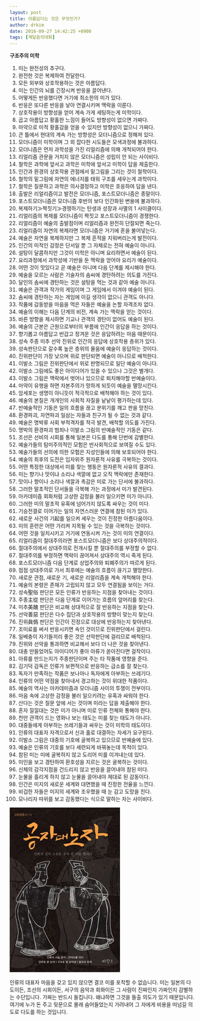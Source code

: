 ```yaml
---
layout: post
title: 아름답다는 것은 무엇인가?
author: drkim
date: 2016-09-27 14:42:25 +0900
tags: [깨달음의대화]
---
```

 


   **구조주의 미학**

     
1) 미는 완전성의 추구다.         
2) 완전한 것은 복제하여 전달한다.         
3) 모든 외부와 상호작용하는 것은 아름답다.         
4) 미는 인간의 뇌를 긴장시켜 반응을 끌어낸다.         
5) 어떻게든 반응했다면 거기에 최소한의 미가 있다.         
6) 반응은 또다른 반응을 낳아 연결시키며 맥락을 이룬다.         
7) 상호작용이 방향성을 얻어 계속 가게 세팅하는게 미학이다.         
8) 곱고 아름답고 황홀한 느낌이 들어도 방향성이 없으면 가짜다.         
9) 마약으로 미적 황홀감을 얻을 수 있지만 방향성이 없으니 가짜다.         
10) 큰 틀에서 현대의 계속 가는 방향성은 모더니즘으로 정해져 있다.         
11) 모더니즘이 미학이며 그 외 잡다한 시도들은 모색과정에 불과하다.         
12) 모더니즘은 먼저 과학성을 가진 리얼리즘에 의해 개척되어야 한다.         
13) 리얼리즘 관문을 거치지 않은 모더니즘은 성립이 안 되는 사이비다.         
14) 철학은 과학에 앞서고 과학은 미학에 앞서고 미학이 답을 제출한다.         
15) 인간과 환경의 상호작용 관점에서 밑그림을 그리는 것이 철학이다.         
16) 철학의 밑그림에 자연의 에너지를 태워 구조를 세우는게 과학이다.         
17) 철학은 질문하고 과학은 의사결정하고 미학은 호응하여 답을 낸다.         
18) 출발은 리얼리즘이고 발전은 모더니즘, 포스트모더니즘은 종말이다.         
19) 포스트모더니즘은 모더니즘 후반의 보다 인간화된 변용에 불과하다.         
20) 복제하기≫짝짓기≫경쟁하기는 탄생과 성장과 사멸의 1 사이클이다.         
21) 리얼리즘의 복제를 모더니즘이 짝짓고 포스트모더니즘이 경쟁한다.         
22) 리얼리즘이 예술의 출발점이며 리얼리즘과 완전히 단절되면 죽는다.         
23) 리얼리즘이 자연의 복제라면 모더니즘은 거기에 혼을 불어넣는다.         
24) 예술은 자연을 복제하지만 그 복제 흔적을 지워버리는게 발전이다.         
25) 인간의 미적인 감정은 단서일 뿐 그 자체로는 전혀 예술이 아니다.         
26) 설탕이 달콤하지만 그것이 미학은 아니며 요리하면서 예술이 된다.         
27) 요리과정에서 과학성에 기반을 둔 맥락을 얻어야 요리가 예술이다.         
28) 어떤 것이 맛있다고 곧 예술은 아니며 다음 단계를 제시해야 한다.         
29) 예술을 모르는 사람은 기술자의 솜씨에 경탄하려는 의도를 가진다.         
30) 달인의 솜씨에 경탄하는 것은 설탕을 먹는 것과 같아 예술 아니다.         
31) 예술은 관객과 작가의 게임이며 그 게임에서 이겨야 예술이 된다.         
32) 솜씨에 경탄하는 자는 게임에 이길 생각이 없으니 관객도 아니다.         
33) 작품에 감동받을 마음을 먹은 자들은 예술을 논할 자격조차 없다.         
34) 예술의 이해는 다음 단계의 비전, 계속 가는 맥락을 얻는 것이다.         
35) 바른 방향을 제시하면 기교나 관객의 경탄이 없어도 예술이 된다.         
36) 예술의 근본은 근원으로부터의 부름에 인간이 응답을 하는 것이다.         
37) 향기롭고 아름답고 반갑고 정겨운 것은 응답하려는 마음 때문이다.         
38) 성속 주종 미추 선악 진위로 인간의 응답에 상호작용 층위가 있다.         
39) 성속판단으로 갈수록 높은 층위의 물음에 예술이 응답하는 것이다.         
40) 진위판단이 가장 낮으며 위로 판단되면 예술이 아니므로 배척한다.         
41) 이발소 그림은 진위판단에서 위로 판명되므로 일단 예술이 아니다.         
42) 이발소 그림에도 좋은 아이디어가 있을 수 있으나 그것은 별개다.         
43) 이발소 그림은 맥락에서 벗어나 있으므로 퇴치해야할 반예술이다.         
44) 마약이 유행을 하면 자본주의가 망하게 되듯이 예술을 멸망시킨다.         
45) 암세포는 생명이 아니듯이 적극적으로 배척해야 하는 것이 있다.         
46) 예술의 본질은 개개인의 사회적 자질을 낱낱이 평가하는데 있다.         
47) 반예술적인 기동은 일의 흐름을 끊고 분위기를 깨고 판을 망친다.         
48) 환경파괴, 자연파괴 일삼는 자들과 친구가 될 수 없는 것과 같다.         
49) 예술은 명박류 사회 부적격자를 적극 발견, 배척할 의도를 가진다.         
50) 명박의 환경파괴 범죄나 이발소 그림의 반예술적인 기동은 같다.         
51) 조선은 선비의 시회를 통해 일본은 다도를 통해 단번에 감별한다.         
52) 예술가들의 탐미주의적인 모험은 반사회적으로 보여질 수도 있다.         
53) 예술가들의 선의에 의한 모험은 지성인들에 의해 보호되어야 한다.         
54) 예술의 최후의 도전은 입자위주 원자론적 사유를 극복하는 것이다.         
55) 어떤 특정한 대상에서 미를 찾는 행동은 원자론적 사유의 결과다.         
56) 미는 향기나 맛이냐 소리냐 색깔에 없고 오직 맥락에만 존재한다.         
57) 맛이나 향이나 소리나 색깔과 촉감은 미로 가는 단서에 불과하다.         
58) 그러한 말초적인 단서들을 극복해 가는 과정에서 미가 발견된다.         
59) 아카데미즘 회화처럼 고상한 감정을 불러 일으키면 미가 아니다.         
60) 그러한 미의 말초적 유혹에 넘어가지 않도록 싸우는 것이 미다.         
61) 기승전결로 이어가는 일의 자연스러운 연결에 참된 미가 있다.         
62) 새로운 사건의 기起를 일으켜 세우는 것이 진정한 아름다움이다.         
63) 미의 훈련은 어떤 가리켜 지목될 수 있는 것을 극복하는 것이다.         
64) 어떤 것을 일치시키고 거기에 연동시켜 가는 것이 미의 연결이다.         
65) 리얼리즘이 절대주의라면 포스트모더니즘은 보다 상대주의적이다.         
66) 절대주의에서 상대주의로 전개시킬 뿐 절대주의를 부정할 수 없다.         
67) 절대주의를 부정하면 맥락이 끊어져서 상대주의 역시 죽게 된다.         
68) 포스트모더니즘 다음 단계로 상업주의와 퇴폐주의가 따르게 된다.         
69) 점점 상대주의로 가서 최후에는 예술의 흐름이 끊기고 멸망한다.         
70) 새로운 관점, 새로운 기, 새로운 리얼리즘을 계속 개척해야 한다.         
71) 예술의 본령은 존재가 고립되지 않고 모두 연결됨을 보이는 거다.         
72) 성속聖俗 판단은 모든 인류가 반응하는 지점을 찾아내는 것이다.         
73) 주종主從 판단은 다음 단계로 이어가는 흐름의 앞머리를 찾는다.         
74) 미추美醜 판단은 비교해 상대적으로 잘 반응하는 지점을 찾는다.         
75) 선악善惡 판단은 다수 집단과 상호작용의 방향이 맞는지 찾는다.         
76) 진위眞僞 판단은 인간이 진정으로 대상에 반응하는지 찾아낸다.         
77) 조미료를 써서 반응시키면 속인 것이므로 진위판단에서 걸린다.         
78) 일베충이 자기들끼리 좋은 것은 선악판단에 걸리므로 배척된다.         
79) 진위와 선악을 통과하면 비교해서 보다 더 나은 것을 찾아낸다.         
80) 대충 만들었어도 아이디어가 좋아 아류가 쏟아진다면 걸작이다.         
81) 아류를 만드는지가 주종판단이며 주는 타 작품에 영향을 준다.         
82) 김기덕 감독은 인류가 보편적으로 반응하는 급소를 잘 찾는다.         
83) 독자가 만족하는 작품은 보나마나 독자에게 아부하는 쓰레기다.         
84) 인류의 어떤 약점을 찾아내서 경고하는 것이 위대한 작품이다.         
85) 예술의 역사는 아카데미즘과 모더니즘 사이의 투쟁이 전부이다.         
86) 마음 속에 고상한 감정을 불러 일으키려는 유혹과 싸워야 한다.         
87) 산다는 것은 질문 앞에 서는 것이며 미라는 답을 제출해야 한다.         
88) 혼자 낄낄대는 것은 미가 아니며 미로 인류 전체와 통해야 한다.         
89) 천만 관객이 드는 영화나 보는 태도는 미를 찾는 태도가 아니다.         
90) 대중들에게 아부하는 쓰레기들과 싸우는 것이 미학의 태도이다.         
91) 인류의 대표자 자격으로서 신과 홀로 대결하는 자세가 요구된다.         
92) 이발소 그림은 대중의 기호에 굴복하고 있으므로 반예술에 있다.         
93) 예술은 인류의 기호를 보다 세련되게 바꿔놓는데 목적이 있다.         
94) 참된 미는 미에 굴복하지 않고 도리어 미를 이겨내는데 있다.         
95) 미인을 보고 경탄하여 환호성을 지르는 것은 굴복하는 것이다.         
96) 신체의 감각지점을 건드리지 않고 반응을 끌어내야 참된 미다.         
97) 눈물을 흘리게 하지 않고 눈물을 끌어내야 제대로 된 감동이다.         
98) 인간은 미지의 새로운 세계와 대면했을 때 진정한 전율을 느낀다.         
99) 비겁한 자들은 미지의 세계와 조우했을 때 눈 감고 도망을 친다.         
100) 모나리자 따위를 보고 감동했다는 식으로 말하는 자는 사이비다. 

  



![](/files/attach/images/198/297/757/555.jpg)   


  


인류의 대표자 마음을 갖고 있지 않으면 결코 미를 포착할 수 없습니다. 미는 일본의 다도이든, 조선의 시회이든, 서구의 음악과 회화이든 그 사람이 진짜인지 가짜인지 감별하는 수단입니다. 가짜는 반드시 들킵니다. 왜냐하면 그것을 들출 의도가 있기 때문입니다. 여기에 누가 돈 주고 뒷문으로 몰래 숨어들었는지 가려내어 그 자에게 비용을 떠넘길 의도로 다도를 하는 것입니다.